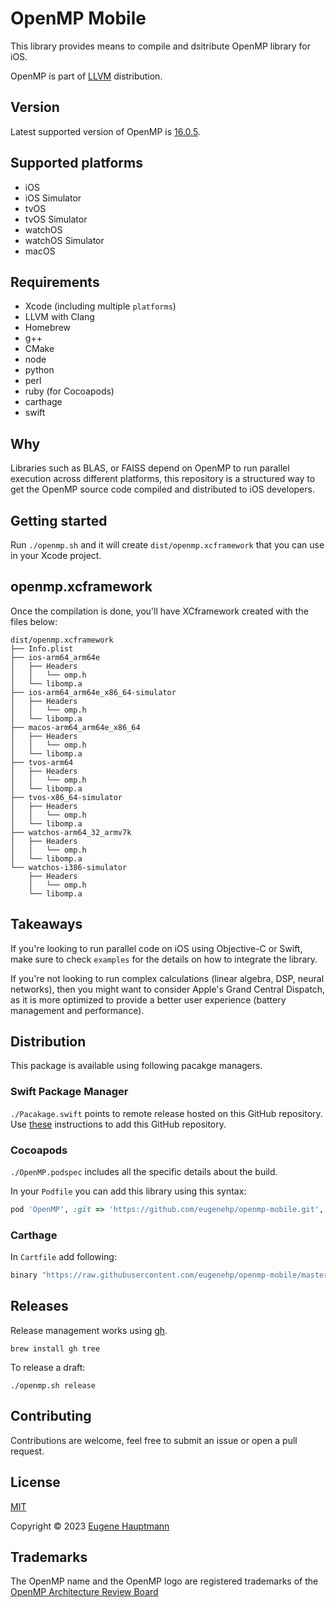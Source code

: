 # OpenMP Mobile

This library provides means to compile and dsitribute OpenMP library for iOS.

OpenMP is part of [LLVM](https://github.com/llvm/llvm-project) distribution.

## Version

Latest supported version of OpenMP is [16.0.5](https://github.com/llvm/llvm-project/releases/download/llvmorg-16.0.5/openmp-16.0.5.src.tar.xz).

## Supported platforms

- iOS
- iOS Simulator
- tvOS
- tvOS Simulator
- watchOS
- watchOS Simulator
- macOS

## Requirements

- Xcode (including multiple `platforms`)
- LLVM with Clang
- Homebrew
- g++
- CMake
- node
- python
- perl
- ruby (for Cocoapods)
- carthage
- swift

## Why

Libraries such as BLAS, or FAISS depend on OpenMP to run parallel execution across different platforms, this repository is a structured way to get the OpenMP source code compiled and distributed to iOS developers.

## Getting started

Run `./openmp.sh` and it will create `dist/openmp.xcframework` that you can use in your Xcode project.

## openmp.xcframework

Once the compilation is done, you'll have XCframework created with the files below:

```shell
dist/openmp.xcframework
├── Info.plist
├── ios-arm64_arm64e
│   ├── Headers
│   │   └── omp.h
│   └── libomp.a
├── ios-arm64_arm64e_x86_64-simulator
│   ├── Headers
│   │   └── omp.h
│   └── libomp.a
├── macos-arm64_arm64e_x86_64
│   ├── Headers
│   │   └── omp.h
│   └── libomp.a
├── tvos-arm64
│   ├── Headers
│   │   └── omp.h
│   └── libomp.a
├── tvos-x86_64-simulator
│   ├── Headers
│   │   └── omp.h
│   └── libomp.a
├── watchos-arm64_32_armv7k
│   ├── Headers
│   │   └── omp.h
│   └── libomp.a
└── watchos-i386-simulator
    ├── Headers
    │   └── omp.h
    └── libomp.a
```

## Takeaways

If you're looking to run parallel code on iOS using Objective-C or Swift, make sure to check `examples` for the details on how to integrate the library.

If you're not looking to run complex calculations (linear algebra, DSP, neural networks), then you might want to consider Apple's Grand Central Dispatch, as it is more optimized to provide a better user experience (battery management and performance).

## Distribution

This package is available using following pacakge managers.

### Swift Package Manager

`./Pacakage.swift` points to remote release hosted on this GitHub repository.
Use [these](https://developer.apple.com/documentation/xcode/adding-package-dependencies-to-your-app) instructions to add this GitHub repository.

### Cocoapods

`./OpenMP.podspec` includes all the specific details about the build.

In your `Podfile` you can add this library using this syntax:

```ruby
pod 'OpenMP', :git => 'https://github.com/eugenehp/openmp-mobile.git', :tag => 'v16.0.5'
```

### Carthage

In `Cartfile` add following:

```ruby
binary "https://raw.githubusercontent.com/eugenehp/openmp-mobile/master/carthage/openmp-static-xcframework.json" ~> 16.0.5
```

## Releases

Release management works using [gh](https://cli.github.com/manual/installation).

```shell
brew install gh tree
```

To release a draft:

```shell
./openmp.sh release
```

## Contributing

Contributions are welcome, feel free to submit an issue or open a pull request.

## License

[MIT](./LICENSE)

Copyright © 2023 [Eugene Hauptmann](http://twitter.com/eugenehp)

## Trademarks

The OpenMP name and the OpenMP logo are registered trademarks of the [OpenMP Architecture Review Board](https://www.openmp.org/about/trademarks/)
